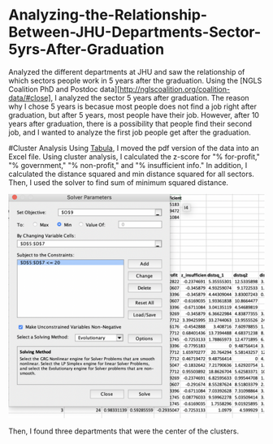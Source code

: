 # Analyzing-the-Relationship-Between-JHU-Departments-Sector-5yrs-After-Graduation
Analyzed the different departments at JHU and saw the relationship of which sectors people work in 5 years after the graduation. Using the [NGLS Coalition PhD and Postdoc data][http://nglscoalition.org/coalition-data/#close], I analyzed the sector 5 years after graduation. The reason why I chose 5 years is becasue most people does not find a job right after graduation, but after 5 years, most people have their job. However, after 10 years after graduation, there is a possibility that people find their second job, and I wanted to analyze the first job people get after the graduation. 

#Cluster Analysis
Using [Tabula](https://tabula.technology/), I moved the pdf version of the data into an Excel file. 
Using cluster analysis, I calculated the z-score for "% for-profit," "% government," "% non-profit," and "% insufficient info." In addition, I calculated the distance squared and min distance squared for all sectors.
Then, I used the solver to find sum of minimum squared distance.

![alt](https://github.com/ywonjun1021/Analyzing-the-Relationship-Between-JHU-Departments-Sector-5yrs-After-Graduation/blob/master/Solver.png)

Then, I found three departments that were the center of the clusters.





